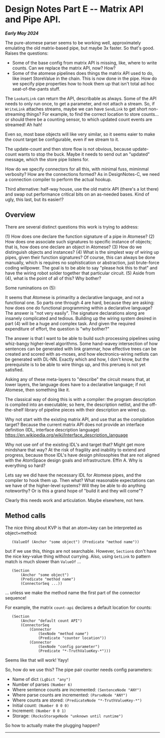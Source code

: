 Design Notes Part E -- Matrix API and Pipe API.
==============================================
***Early May 2024***

The pure-atomese parser seems to be working well, approximately
emulating the old matrix-based pipe, but maybe 3x faster. So that's
good. Raises the questions:

* Some of the base config from matrix API is missing, like, where to
  write counts. Can we replace the matrix API, now? How?
* Some of the atomese pipelines does things the matrix API used to do,
  like insert StoreValue in the chain. This is now done in the pipe.
  How do we specify pipe properties how to hook them up that isn't
  total ad hoc seat-of-the-pants stuff.

The `LookatLink` can return the API, describable as always. Some of the
API needs to only run once, to get a parameter, and not attach a stream.
So, if `WriteLink` attaches streams, maybe we can have `SendLink` to get
short non-streaming things? For example, to find the correct location to
store counts... or should there be a counting sensor, to which updated
count events are streamed! Ah hah!

Even so, most base objects will like very similar, so it seems eaier to
make the count target be configurable, even if we stream to it.

The update-count and then store flow is not obvious, because
update-count wants to stop the buck. Maybe it needs to send out an
"updated" message, which the store pipe listens for.

How do we specify connectors for all this, with minimal fuss, miminmal
verbosity? How are the connections formed? As in DesignNotes-C, we need
a connection compiler to perform the actual hookup.

Third alternative: half-way house, use the old matrix API (there's a lot
there) and swap out performance critical bits on an as-needed bases. Kind
of ugly, this last, but its easier!?

Overview
--------
There are several distinct questions this work is trying to address:

(1) How does one declare the function signature of a pipe in Atomese?
(2) How does one associate such signatures to specific instance of
    objects; that is, how does one declare an object in Atomese?
(3) How do we distinguish objects and instances?
(4) What is the simplest way of wiring up pipes, given their function
    signatures? Of course, this can always be done manually, which is
    requires no sophistication or abstraction, just brute-force coding
    willpower. The goal is to be able to say "please hok this to that"
    and have the wiring robot solder together that particular circuit.
(5) Aside from (4), what is the point of all of this? Why bother?

Some ruminations on (5):

It seems that Atomese is primarilty a declarative language, and not a
functional one. So parts one through 4 are hard, because they are
asking: how does one do functional programming within a declarative
language? The answer is "not very easily". The signature declarations
along are insanely complicated and tedious. Building up the wiring
system desired in part (4) will be a huge and complex task. And given
the required expenditure of effort, the question is "why bother?"

The answer is that I want to be able to build such processing pipelines
using whiz-bangy higher-level algorithms. Some hand-wavey intersection
of how sentences can be generated with link grammar, how effective trees
can be created and scored with as-moses, and how electronics-wiring
netlists can be generated with DL-NN. Exactly which and how, I don't
know, but the prerequisite is to be able to wire things up, and this
prerueq is not yet satisfied.

Asking any of these meta-layers to "describe" the circuit means that, at
lower layers, the language does have to a declarative language; if not
Atomese, then something like it.

The classical way of doing this is with a compiler: the program
description is compiled into an executable; so here, the description
netlist, and the off-the-shelf library of pipeline pieces with their
description are wired up.

Why not start with the existing matrix API, and use that as the
compilation target? Because the current matrix API does not provide an
interface definition (IDL, interface description language)
https://en.wikipedia.org/wiki/Interface_description_language

Why not use onf of the existing IDL's and target that? Might get more
mindshare that way? At the risk of fragility and inability to extend
and progress, because those IDL's have design philosophies that are not
aligned with the AtomSpace design goals and infrastructure. Effin A.
Why is everything so hard?

Lets say we did have the necessary IDL for Atomese pipes, and the
compiler to hook them up. Then what? What reasonable expectations can we
have of the higher-level systems?  Will they be able to do anything
noteworthy? Or is this a grand hope of "build it and they will come"?

Clearly this needs work and articulation.  Maybe elsewhere, not here.

Method calls
------------
The nice thing about KVP is that an atom+key can be interpreted as
object+method:
```
   (ValueOf (Anchor "some object") (Predicate "method name"))
```
but if we use this, things are not searchable. However, `Section`s don't
have the nice key-value thing without currying. Also, using `GetLink` to
pattern match is much slower than `ValueOf` ...
```
   (Section
       (Anchor "some object")
       (Predicate "method name")
       (ConnectorSeq ...))
```
... unless we make the method name the first part of the connector
sequence!

For example, the matrix `count-api` declares a default location for
counts:
```
   (Section
       (Anchor "default count API")
       (ConnectorSeq
           (Connector
               (SexNode "method name")
               (Predicate "counter location"))
           (Connector
               (SexNode "config parameter")
               (Predicate "*-TruthValueKey-*")))
```
Seems like that will work! Yayy!

So, how do we use this? The pipe pair counter needs config parameters:
* Name of dict `(LgDict "any")`
* Number of parses `(Number 6)`
* Where sentence counts are incremented: `(SentenceNode "ANY")`
* Where parse counts are incremented: `(ParseNode "ANY")`
* Where counts are stored: `(PredicateNode "*-TruthValueKey-*")`
* Initial count: `(Number 0 0 0)`
* Increment: `(Number 0 0 1)`
* Storage: `(RocksStorageNode "unknown until runtime")`

So how to actually make the plugging happen?


------------------
